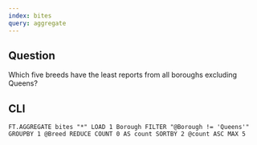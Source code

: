 ```yaml
---
index: bites
query: aggregate
---
```


## Question

Which five breeds have the least reports from all boroughs excluding Queens?

## CLI

```
FT.AGGREGATE bites "*" LOAD 1 Borough FILTER "@Borough != 'Queens'" GROUPBY 1 @Breed REDUCE COUNT 0 AS count SORTBY 2 @count ASC MAX 5
```